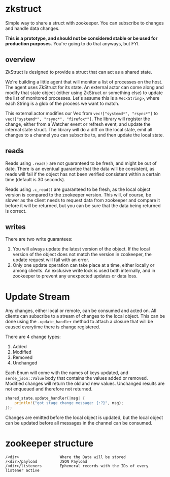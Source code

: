 
# zkstruct
Simple way to share a struct with zookeeper. You can subscribe to changes and handle data changes.

**This is a prototype, and should not be considered stable or be used for production purposes.**
You're going to do that anyways, but FYI.


## overview
ZkStruct is designed to provide a struct that can act as a shared state. 

We're building a little agent that will monitor a list of processes on the host. The agent uses ZkStruct for its state.
An external actor can come along and modify that state object (either using ZkStruct or something else) to update the
list of monitored processes. Let's assume this is a `Vec<String>`, where each String is a glob of the process we want
to match. 

This external actor modifies our Vec from `vec!["systemd*", "rsync*"]` to `vec!["systemd*", "rsync*", "firefox*"]`. The
library will register the change, either from a Watcher event or refresh event, and update the internal state struct.
The library will do a diff on the local state, emit all changes to a channel you can subscribe to, and then update the
local state. 


## reads
Reads using `.read()` are not guaranteed to be fresh, and might be out of date. There is an eventual guarantee that the 
data will be consistent, as reads will fail if the object has not been verified consistent within a certain time 
(default is 30 seconds).

Reads using `.c_read()` are guaranteed to be fresh, as the local object version is compared to the zookeeper version. 
This will, of course, be slower as the client needs to request data from zookeeper and compare it before it will be 
returned, but you can be sure that the data being returned is correct.

## writes
There are two write guarantees:
1. You will always update the latest version of the object. If the local version of the object does not match the
version in zookeeper, the update request will fail with an error.
2. Only one update operation can take place at a time, either locally or among clients. An exclusive write lock is used 
both internally, and in zookeeper to prevent any unexpected updates or data loss. 

# Update Stream
Any changes, either local or remote, can be consumed and acted on. All clients can subscribe to a stream of changes to 
the local object. This can be done using the `.update_handler` method to attach a closure that will be caused everytime
there is change registered.

There are 4 change types:
1. Added
2. Modified
3. Removed
4. Unchanged

Each Enum will come with the names of keys updated, and `serde_json::Value` body that contains the values added or
removed. Modified changes will return the old and new values. Unchanged results are not enqueued and therefore not
returned. 

```rust
shared_state.update_handler(|msg| {
    println!("got stage change message: {:?}", msg);
});
```

Changes are emitted before the local object is updated, but the local object can be updated before all messages in the 
channel can be consumed. 

# zookeeper structure
```text
/<dir>                  Where the Data will be stored
/<dir>/payload          JSON Payload
/<dir>/listeners        Ephemeral records with the IDs of every listener active
```


